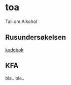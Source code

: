 # toa
Tall om Alkohol

## Rusundersøkelsen
[kodebok](https://folkehelsestats.github.io/toa/codebook)

## KFA
bla.. bla..
